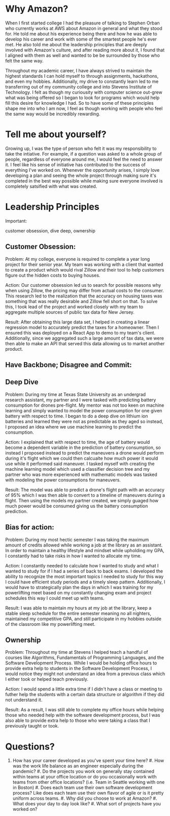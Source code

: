 # Why Amazon?

When I first started college I had the pleasure of talking to Stephen Orban who currently works at AWS about Amazon in general and what they stood for. He told me about his experience being there and how he was able to develop his career and work with some of the smartest people he's ever met. He also told me about the leadership principles that are deeply involved with Amazon's culture, and after reading more about it, I found that I aligned with them as well and wanted to be be surrounded by those who felt the same way. 

Throughout my academic career, I have always strived to maintain the highest standards I can hold myself to through assignments, hackathons, and even my hobbies. Additionally, my drive to constantly learn led to me transferring out of my community college and into Stevens Institute of Technology. I felt as though my curiousity with computer science out-grew what was being offered so I began to look for programs which would help fill this desire for knowledge I had. So to have some of these principles shape me into who I am now, I feel as though working with people who feel the same way would be incredibly rewarding. 

# Tell me about yourself?

Growing up, I was the type of person who felt it was my responsibility to take the intiative. For example, if a question was asked to a whole group of people, regardless of everyone around me, I would feel the need to answer it. I feel like his sense of initiative has contributed to the success of everything I've worked on. Whenever the opportunity arises, I simply love developing a plan and seeing the whole project through making sure it's completed in the best way possible while making sure everyone involved is completely satsified with what was created.

# Leadership Principles

Important:

customer obsession, dive deep, ownership

## Customer Obsession:

Problem: At my college, everyone is required to complete a year long project for their senior year. My team was working with a client that wanted to create a product which would rival Zillow and their tool to help customers figure out the hidden costs to buying houses.

Action: Our customer obsession led us to search for possible reasons why when using Zillow, the pricing may differ from actual costs to the consumer. This research led to the realization that the accuracy on housing taxes was something that was really desirable and Zillow fell short on that. To solve this, I took lead of the project and worked closely with my team to aggregate multiple sources of public tax data for New Jersey. 

Result: After obtaining this large data set, I helped in creating a linear regression model to accurately predict the taxes for a homeowner. Then I ensured this was deployed on a React App to demo to my team's client. Additionally, since we aggregated such a large amount of tax data, we were then able to make an API that served this data allowing us to market another product.

## Have Backbone; Disagree and Commit:
## Deep Dive

Problem: During my time at Texas State University as an undergrad research assistant, my partner and I were tasked with predicting battery consumption for drones pre-flight. My mentor was not too keen on machine learning and simply wanted to model the power consumption for one given battery with respect to time. I began to do a deep dive on lithium ion batteries and learned they were not as predictable as they aged so instead, I proposed an idea where we use machine learning to predict the consumption.

Action: I explained that with respect to time, the age of battery would become a dependent variable in the prediction of battery consumption, so instead I proposed instead to predict the maneuvers a drone would perform during it's flight which we could then calcualte how much power it would use while it performed said maneuver. I tasked myself with creating the machine learning model which used a classifier decision tree and my partner who was more experienced with mathematic models was tasked with modeling the power consumptions for maneuvers.

Result: The model was able to predict a drone's flight path with an accuracy of 95% which I was then able to convert to a timeline of maneuvers during a flight. Then using the models my partner created, we simply guaged how much power would be consumed giving us the battery consumption prediction.

## Bias for action:

Problem: During my most hectic semester I was taking the maximum amount of credits allowed while working a job at the library as an assistant. In order to maintain a healthy lifestyle and mindset while upholding my GPA, I constantly had to take risks in how I wanted to allocate my time.

Action: I constantly needed to calculate how I wanted to study and what I wanted to study for if I had a series of back to back exams. I developed the ability to recognize the most important topics I needed to study for this way I could have efficient study periods and a timely sleep pattern. Additionally, I would have to strategically plan the days in which I was training for my powerlifting meet based on my constantly changing exam and project schedules this way I could meet up with teams.

Result: I was able to maintain my hours at my job at the library, keep a stable sleep schedule for the entire semester meaning no all nighters, maintained my competitive GPA, and still participate in my hobbies outside of the classroom like my powerlifting meet.

## Ownership

Problem: Throughout my time at Stevens I helped teach a handful of courses like Algorithms, Fundamentals of Programming Languages, and the Software Development Process. While I would be holding office hours to provide extra help to students in the Software Development Process, I would notice they might not understand an idea from a previous class which I either took or helped teach previously.

Action: I would spend a little extra time if I didn't have a class or meeting to futher help the students with a certain data structure or algorithm if they did not understand it.

Result: As a result, I was still able to complete my office hours while helping those who needed help with the software development process, but I was also able to provide extra help to those who were taking a class that I previously taught or took.

# Questions?

1. How has your career developed as you've spent your time here?
#. How was the work life balance as an engineer especially during the pandemic?
#. Do the projects you work on generally stay contained within teams at your office location or do you occasionally work with teams from other office locations? (i.e. Team in Seattle working with one in Boston)
#. Does each team use their own software development process? Like does each team use their own flavor of agile or is it pretty uniform across teams.
#. Why did you choose to work at Amazon?
#. What does your day to day look like?
#. What sort of projects have you worked on?